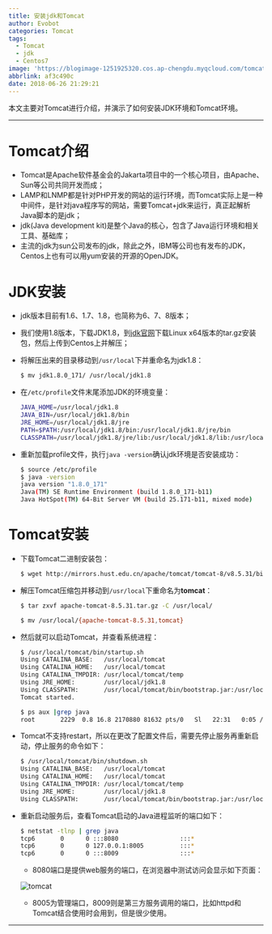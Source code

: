```yaml
---
title: 安装jdk和Tomcat
author: Evobot
categories: Tomcat
tags:
  - Tomcat
  - jdk
  - Centos7
image: 'https://blogimage-1251925320.cos.ap-chengdu.myqcloud.com/tomcat.png'
abbrlink: af3c490c
date: 2018-06-26 21:29:21
---
```




本文主要对Tomcat进行介绍，并演示了如何安装JDK环境和Tomcat环境。

<!--more-->

---

# Tomcat介绍

- Tomcat是Apache软件基金会的Jakarta项目中的一个核心项目，由Apache、Sun等公司共同开发而成；
- LAMP和LNMP都是针对PHP开发的网站的运行环境，而Tomcat实际上是一种中间件，是针对java程序写的网站，需要Tomcat+jdk来运行，真正起解析Java脚本的是jdk；
- jdk(Java development kit)是整个Java的核心，包含了Java运行环境和相关工具、基础库；
- 主流的jdk为sun公司发布的jdk，除此之外，IBM等公司也有发布的JDK，Centos上也有可以用yum安装的开源的OpenJDK。

# JDK安装

- jdk版本目前有1.6、1.7、1.8，也简称为6、7、8版本；

- 我们使用1.8版本，下载JDK1.8，到[jdk官网](http://www.oracle.com/technetwork/java/javase/downloads/jdk8-downloads-2133151.html)下载Linux x64版本的tar.gz安装包，然后上传到Centos上并解压；

- 将解压出来的目录移动到`/usr/local`下并重命名为jdk1.8：

  ```bash
  $ mv jdk1.8.0_171/ /usr/local/jdk1.8
  ```

- 在`/etc/profile`文件末尾添加JDK的环境变量：

  ```bash
  JAVA_HOME=/usr/local/jdk1.8
  JAVA_BIN=/usr/local/jdk1.8/bin
  JRE_HOME=/usr/local/jdk1.8/jre
  PATH=$PATH:/usr/local/jdk1.8/bin:/usr/local/jdk1.8/jre/bin
  CLASSPATH=/usr/local/jdk1.8/jre/lib:/usr/local/jdk1.8/lib:/usr/local/jdk1.8/jre/lib/charsets.jar
  ```

- 重新加载profile文件，执行`java -version`确认jdk环境是否安装成功：

  ```bash
  $ source /etc/profile
  $ java -version
  java version "1.8.0_171"
  Java(TM) SE Runtime Environment (build 1.8.0_171-b11)
  Java HotSpot(TM) 64-Bit Server VM (build 25.171-b11, mixed mode)

  ```

# Tomcat安装

- 下载Tomcat二进制安装包：

  ```bash
  $ wget http://mirrors.hust.edu.cn/apache/tomcat/tomcat-8/v8.5.31/bin/apache-tomcat-8.5.31.tar.gz
  ```

- 解压Tomcat压缩包并移动到`/usr/local`下重命名为**tomcat**：

  ```bash
  $ tar zxvf apache-tomcat-8.5.31.tar.gz -C /usr/local/

  $ mv /usr/local/{apache-tomcat-8.5.31,tomcat}
  ```

- 然后就可以启动Tomcat，并查看系统进程：

  ```bash
  $ /usr/local/tomcat/bin/startup.sh 
  Using CATALINA_BASE:   /usr/local/tomcat
  Using CATALINA_HOME:   /usr/local/tomcat
  Using CATALINA_TMPDIR: /usr/local/tomcat/temp
  Using JRE_HOME:        /usr/local/jdk1.8
  Using CLASSPATH:       /usr/local/tomcat/bin/bootstrap.jar:/usr/local/tomcat/bin/tomcat-juli.jar
  Tomcat started.

  $ ps aux |grep java
  root       2229  0.8 16.8 2170880 81632 pts/0   Sl   22:31   0:05 /usr/local/jdk1.8/bin/java -Djava.util.logging.config.file=/usr/local/tomcat/conf/logging.properties -Djava.util.logging.manager=org.apache.juli.ClassLoaderLogManager -Djdk.tls.ephemeralDHKeySize=2048 -Djava.protocol.handler.pkgs=org.apache.catalina.webresources -Dorg.apache.catalina.security.SecurityListener.UMASK=0027 -Dignore.endorsed.dirs= -classpath /usr/local/tomcat/bin/bootstrap.jar:/usr/local/tomcat/bin/tomcat-juli.jar -Dcatalina.base=/usr/local/tomcat -Dcatalina.home=/usr/local/tomcat -Djava.io.tmpdir=/usr/local/tomcat/temp org.apache.catalina.startup.Bootstrap start

  ```

- Tomcat不支持restart，所以在更改了配置文件后，需要先停止服务再重新启动，停止服务的命令如下：

  ```bash
  $ /usr/local/tomcat/bin/shutdown.sh 
  Using CATALINA_BASE:   /usr/local/tomcat
  Using CATALINA_HOME:   /usr/local/tomcat
  Using CATALINA_TMPDIR: /usr/local/tomcat/temp
  Using JRE_HOME:        /usr/local/jdk1.8
  Using CLASSPATH:       /usr/local/tomcat/bin/bootstrap.jar:/usr/local/tomcat/bin/tomcat-juli.jar

  ```

- 重新启动服务后，查看Tomcat启动的Java进程监听的端口如下：

  ```bash
  $ netstat -tlnp | grep java
  tcp6       0      0 :::8080                 :::*                    LISTEN      2321/java           
  tcp6       0      0 127.0.0.1:8005          :::*                    LISTEN      2321/java           
  tcp6       0      0 :::8009                 :::*                    LISTEN      2321/java   
  ```

  - 8080端口是提供web服务的端口，在浏览器中测试访问会显示如下页面：

  ![tomcat](https://blogimage-1251925320.cos.ap-chengdu.myqcloud.com/tomcat.png)

  - 8005为管理端口，8009则是第三方服务调用的端口，比如httpd和Tomcat结合使用时会用到，但是很少使用。

---